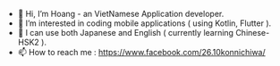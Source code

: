 - 👋 Hi, I’m Hoang - an VietNamese Application developer.
- 👀 I’m interested in coding mobile applications ( using Kotlin, Flutter ).
- 🌱 I can use both Japanese and English ( currently learning Chinese- HSK2 ).
- 📫 How to reach me : https://www.facebook.com/26.10konnichiwa/
